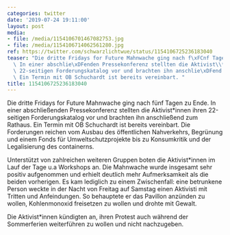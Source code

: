 ```yaml
---
categories: twitter
date: '2019-07-24 19:11:00'
layout: post
media:
- file: /media/1154106701467082753.jpg
- file: /media/1154106714062561280.jpg
ref: https://twitter.com/schwarzlichtwue/status/1154106725236183040
teaser: "Die dritte Fridays for Future Mahnwache ging nach f\xFCnf Tagen zu Ende.\
  \ In einer abschlie\xDFenden Pressekonferenz stellten die Aktivist\\*innen ihren\
  \ 22-seitigen Forderungskatalog vor und brachten ihn anschlie\xDFend zum Rathaus.\
  \ Ein Termin mit OB Schuchardt ist bereits vereinbart. "
title: 1154106725236183040
---
```

Die dritte Fridays for Future Mahnwache ging nach fünf Tagen zu Ende. In einer abschließenden Pressekonferenz stellten die Aktivist\*innen ihren 22-seitigen Forderungskatalog vor und brachten ihn anschließend zum Rathaus. Ein Termin mit OB Schuchardt ist bereits vereinbart. 
Die Forderungen reichen vom Ausbau des öffentlichen Nahverkehrs, Begrünung und einem Fonds für Umweltschutzprojekte bis zu Konsumkritik und der Legalisierung des containerns. 

Unterstützt von zahlreichen weiteren Gruppen boten die Aktivist\*innen im Lauf der Tage u.a Workshops an.
Die Mahnwache wurde insgesamt sehr positiv aufgenommen und erhielt deutlich mehr Aufmerksamkeit als die beiden vorherigen. Es kam lediglich zu einem Zwischenfall: eine betrunkene Person weckte in der Nacht von Freitag auf Samstag einen Aktivisti mit Tritten und Anfeindungen.
So behauptete er das Pavillon anzünden zu wollen, Kohlenmonoxid freisetzen zu wollen und drohte mit Gewalt. 

Die Aktivist\*innen kündigten an, ihren Protest auch während der Sommerferien weiterführen zu wollen und nicht nachzugeben.